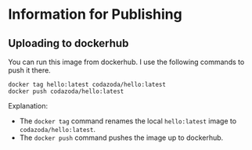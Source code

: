 # Information for Publishing

## Uploading to dockerhub

You can run this image from dockerhub. I use the following commands to push it there.

```
docker tag hello:latest codazoda/hello:latest
docker push codazoda/hello:latest
```

Explanation:

- The `docker tag` command renames the local `hello:latest` image to `codazoda/hello:latest`.
- The `docker push` command pushes the image up to dockerhub.
